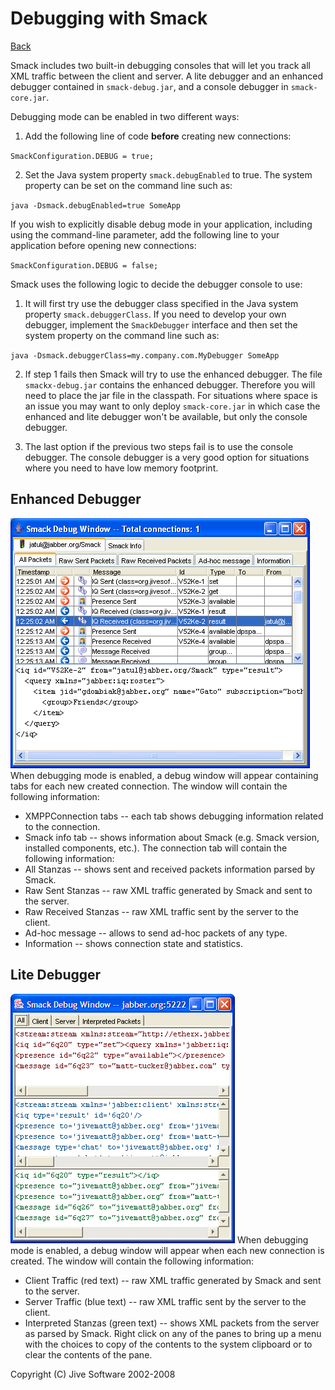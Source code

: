 Debugging with Smack
====================

[Back](index.html)

Smack includes two built-in debugging consoles that will let you track
all XML traffic between the client and server. A lite debugger and an
enhanced debugger contained in `smack-debug.jar`, and a console debugger in `smack-core.jar`.

Debugging mode can be enabled in two different ways:

  1. Add the following line of code **before** creating new connections:

`SmackConfiguration.DEBUG = true;`

  2. Set the Java system property `smack.debugEnabled` to true. The system property can be set on the command line such as:

`java -Dsmack.debugEnabled=true SomeApp `

If you wish to explicitly disable debug mode in your application, including
using the command-line parameter, add the following line to your application
before opening new connections:

`SmackConfiguration.DEBUG = false;`

Smack uses the following logic to decide the debugger console to use:

  1. It will first try use the debugger class specified in the Java system property `smack.debuggerClass`. If you need to develop your own debugger, implement the `SmackDebugger` interface and then set the system property on the command line such as:

`java -Dsmack.debuggerClass=my.company.com.MyDebugger SomeApp `

  2. If step 1 fails then Smack will try to use the enhanced debugger. The file `smackx-debug.jar` contains the enhanced debugger. Therefore you will need to place the jar file in the classpath. For situations where space is an issue you may want to only deploy `smack-core.jar` in which case the enhanced and lite debugger won't be available, but only the console debugger.

  3. The last option if the previous two steps fail is to use the console debugger. The console debugger is a very good option for situations where you need to have low memory footprint.

Enhanced Debugger
-----------------

![Full Debug Window](images/enhanceddebugger.png) When debugging mode is
enabled, a debug window will appear containing tabs for each new created
connection. The window will contain the following information:

  * XMPPConnection tabs -- each tab shows debugging information related to the connection.
  * Smack info tab -- shows information about Smack (e.g. Smack version, installed components, etc.).  The connection tab will contain the following information:
  * All Stanzas -- shows sent and received packets information parsed by Smack.
  * Raw Sent Stanzas -- raw XML traffic generated by Smack and sent to the server.
  * Raw Received Stanzas -- raw XML traffic sent by the server to the client.
  * Ad-hoc message -- allows to send ad-hoc packets of any type.
  * Information -- shows connection state and statistics.

Lite Debugger
-------------

![Lite Debug Window](images/debugwindow.gif) When debugging mode is enabled, a
debug window will appear when each new connection is created. The window will
contain the following information:

  * Client Traffic (red text) -- raw XML traffic generated by Smack and sent to the server.
  * Server Traffic (blue text) -- raw XML traffic sent by the server to the client.
  * Interpreted Stanzas (green text) -- shows XML packets from the server as parsed by Smack.  Right click on any of the panes to bring up a menu with the choices to copy of the contents to the system clipboard or to clear the contents of the pane.

Copyright (C) Jive Software 2002-2008
